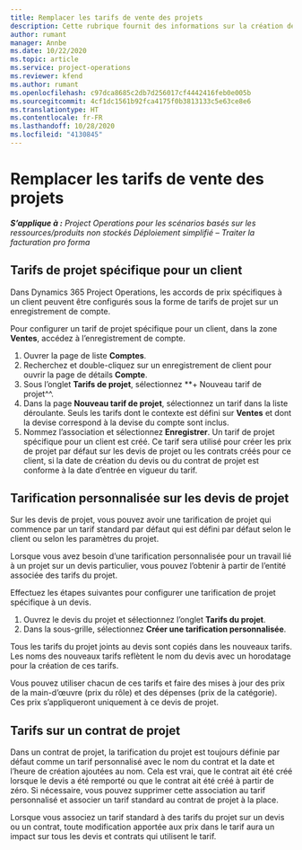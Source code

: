 ```yaml
---
title: Remplacer les tarifs de vente des projets
description: Cette rubrique fournit des informations sur la création de listes de prix de vente personnalisées.
author: rumant
manager: Annbe
ms.date: 10/22/2020
ms.topic: article
ms.service: project-operations
ms.reviewer: kfend
ms.author: rumant
ms.openlocfilehash: c97dca8685c2db7d256017cf4442416feb0e005b
ms.sourcegitcommit: 4cf1dc1561b92fca4175f0b3813133c5e63ce8e6
ms.translationtype: HT
ms.contentlocale: fr-FR
ms.lasthandoff: 10/28/2020
ms.locfileid: "4130845"
---
```

# <a name="override-project-sales-price-lists"></a>Remplacer les tarifs de vente des projets

_**S’applique à :** Project Operations pour les scénarios basés sur les ressources/produits non stockés Déploiement simplifié – Traiter la facturation pro forma_

## <a name="customer-specific-project-price-lists"></a>Tarifs de projet spécifique pour un client

Dans Dynamics 365 Project Operations, les accords de prix spécifiques à un client peuvent être configurés sous la forme de tarifs de projet sur un enregistrement de compte.

Pour configurer un tarif de projet spécifique pour un client, dans la zone **Ventes**, accédez à l’enregistrement de compte.

1. Ouvrer la page de liste **Comptes**.
2. Recherchez et double-cliquez sur un enregistrement de client pour ouvrir la page de détails **Compte**.
3. Sous l’onglet **Tarifs de projet**, sélectionnez **+ Nouveau tarif de projet^^.
4. Dans la page **Nouveau tarif de projet**, sélectionnez un tarif dans la liste déroulante. Seuls les tarifs dont le contexte est défini sur **Ventes** et dont la devise correspond à la devise du compte sont inclus.
5. Nommez l’association et sélectionnez **Enregistrer**. Un tarif de projet spécifique pour un client est créé. Ce tarif sera utilisé pour créer les prix de projet par défaut sur les devis de projet ou les contrats créés pour ce client, si la date de création du devis ou du contrat de projet est conforme à la date d’entrée en vigueur du tarif.

## <a name="custom-pricing-on-project-quotes"></a>Tarification personnalisée sur les devis de projet

Sur les devis de projet, vous pouvez avoir une tarification de projet qui commence par un tarif standard par défaut qui est défini par défaut selon le client ou selon les paramètres du projet.

Lorsque vous avez besoin d’une tarification personnalisée pour un travail lié à un projet sur un devis particulier, vous pouvez l’obtenir à partir de l’entité associée des tarifs du projet.

Effectuez les étapes suivantes pour configurer une tarification de projet spécifique à un devis.

1. Ouvrez le devis du projet et sélectionnez l’onglet **Tarifs du projet**.
2. Dans la sous-grille, sélectionnez **Créer une tarification personnalisée**.

Tous les tarifs du projet joints au devis sont copiés dans les nouveaux tarifs. Les noms des nouveaux tarifs reflètent le nom du devis avec un horodatage pour la création de ces tarifs.

Vous pouvez utiliser chacun de ces tarifs et faire des mises à jour des prix de la main-d’œuvre (prix du rôle) et des dépenses (prix de la catégorie). Ces prix s’appliqueront uniquement à ce devis de projet.

## <a name="price-lists-on-a-project-contract"></a>Tarifs sur un contrat de projet

Dans un contrat de projet, la tarification du projet est toujours définie par défaut comme un tarif personnalisé avec le nom du contrat et la date et l’heure de création ajoutées au nom. Cela est vrai, que le contrat ait été créé lorsque le devis a été remporté ou que le contrat ait été créé à partir de zéro. Si nécessaire, vous pouvez supprimer cette association au tarif personnalisé et associer un tarif standard au contrat de projet à la place.

Lorsque vous associez un tarif standard à des tarifs du projet sur un devis ou un contrat, toute modification apportée aux prix dans le tarif aura un impact sur tous les devis et contrats qui utilisent le tarif.
